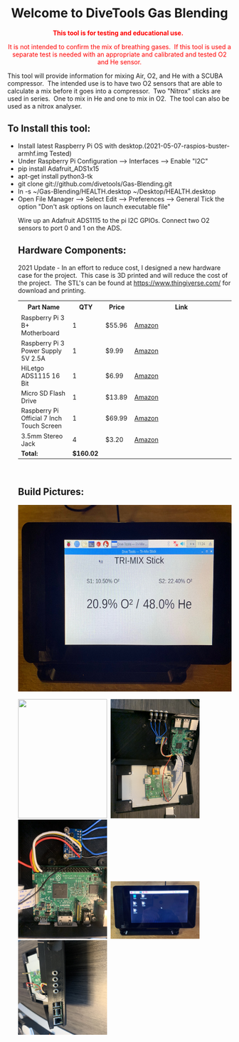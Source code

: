 <h1 style="text-align: center;">Welcome to DiveTools Gas Blending</h1>
<p style="text-align: center;"><span style="color: #ff0000;"><strong>This tool is for testing and educational use. &nbsp;</strong></span></p>
<p style="text-align: center;"><span style="color: #ff0000;">It is not intended to confirm the mix of breathing gases. &nbsp;If this tool is used a separate test is needed with an appropriate and calibrated and tested O2 and He sensor.</span></p>
<p>This tool will provide information for mixing Air, O2, and He with a SCUBA compressor. &nbsp;The intended use is to have two O2 sensors that are able to calculate a mix before it goes into a compressor. &nbsp;Two "Nitrox" sticks are used in series. &nbsp;One to mix in He and one to mix in O2.&nbsp; The tool can also be used as a nitrox analyser.</p>
<h2><strong>To Install this tool: </strong></h2>
<ul>
<li>Install latest Raspberry Pi OS with desktop.(2021-05-07-raspios-buster-armhf.img Tested)</li>
<li>Under Raspberry Pi Configuration --> Interfaces --> Enable "I2C"</li>
<li>pip install Adafruit_ADS1x15</li>
<li>apt-get install python3-tk</li>
<li>git clone git://github.com/divetools/Gas-Blending.git </li>
<li>ln -s ~/Gas-Blending/HEALTH.desktop ~/Desktop/HEALTH.desktop</li>
<li>Open File Manager --> Select Edit --> Preferences --> General Tick the option "Don't ask options on launch executable file"</li>
<p>Wire up an Adafruit ADS1115 to the pi I2C GPIOs. Connect two O2 sensors to port 0 and 1 on the ADS.</p>
<h2>Hardware Components:</h2>
<p>2021 Update - In an effort to reduce cost, I designed a new hardware case for the project.&nbsp; This case is 3D printed and will reduce the cost of the project.&nbsp; The STL's can be found at&nbsp;<a href="https://www.thingiverse.com/">https://www.thingiverse.com/</a>&nbsp;for download and printing.</p>
<table border="0" cellspacing="0" cellpadding="0"><colgroup><col width="292" /><col width="100" /><col width="87" /><col width="2047" /></colgroup>
<tbody>
<tr>
<th height="21">Part Name</th>
<th>QTY</th>
<th>Price</th>
<th>Link</th>
</tr>
<tr>
<td height="21">Raspberry Pi 3 B+ Motherboard</td>
<td>1</td>
<td>$55.96</td>
<td><a href="https://www.amazon.com/ELEMENT-Element14-Raspberry-Pi-Motherboard/dp/B07P4LSDYV/ref=sr_1_2_sspa?crid=2VBVS2OLMLLSQ&amp;keywords=raspberry+pi+3b%2B&amp;qid=1578837606&amp;sprefix=%2Caps%2C139&amp;sr=8-2-spons&amp;psc=1&amp;spLa=ZW5jcnlwdGVkUXVhbGlmaWVyPUEzOEpGNlEwRkVFT0dCJmVuY3J5cHRlZElkPUEwMTAwMzcxMkdFUVY3WEI4VFg4VCZlbmNyeXB0ZWRBZElkPUEwMDUxNzg2MVdRNUZaUkpYSEJOMSZ3aWRnZXROYW1lPXNwX2F0ZiZhY3Rpb249Y2xpY2tSZWRpcmVjdCZkb05vdExvZ0NsaWNrPXRydWU=" target="_blank" rel="noopener">Amazon</a></td>
</tr>
<tr>
<td height="21">Raspberry Pi 3 Power Supply 5V 2.5A</td>
<td>1</td>
<td>$9.99</td>
<td><a href="https://www.amazon.com/Raspberry-Power-Supply-Adapter-Charger/dp/B0719SX3GC/ref=sr_1_6?crid=2ILU0YPQ4CIYB&amp;keywords=raspberry+pi+3b%2B+power+supply&amp;qid=1578837642&amp;sprefix=raspberry+pi+3b%2B+power%2Caps%2C134&amp;sr=8-6" target="_blank" rel="noopener">Amazon</a></td>
</tr>
<tr>
<td height="21">HiLetgo ADS1115 16 Bit</td>
<td>1</td>
<td>$6.99</td>
<td><a href="https://www.amazon.com/HiLetgo-Converter-Programmable-Amplifier-Development/dp/B01DLHKMO2/ref=sr_1_5?keywords=raspberry+pi+ADS&amp;qid=1578839525&amp;sr=8-5" target="_blank" rel="noopener">Amazon</a></td>
</tr>
<tr>
<td height="21">Micro SD Flash Drive</td>
<td>1</td>
<td>$13.89</td>
<td><a href="https://www.amazon.com/SanDisk-Extreme-microSDHC-UHS-I-SDSQXBG-032G-GN6MA/dp/B06XYDY93V/ref=pd_ybh_a_7?_encoding=UTF8&amp;psc=1&amp;refRID=19C291F42HYZ9ECZGNY7" target="_blank" rel="noopener">Amazon</a></td>
</tr>
<tr>
<td height="21">Raspberry Pi Official 7 Inch Touch Screen</td>
<td>1</td>
<td>$69.99</td>
<td><a href="https://www.amazon.com/Raspberry-Pi-Official-Touch-Screen/dp/B073S3LQ6Q/ref=sr_1_5?keywords=raspberry+pi+offical+touchscreen+7+inch&amp;qid=1578837882&amp;s=electronics&amp;sr=1-5" target="_blank" rel="noopener">Amazon</a></td>
</tr>
<tr>
<td height="21">3.5mm Stereo Jack</td>
<td>4</td>
<td>$3.20</td>
<td><a href="https://www.amazon.com/gp/product/B07BDBTRCD/ref=ppx_yo_dt_b_search_asin_title?ie=UTF8&amp;psc=1" target="_blank" rel="noopener">Amazon</a></td>
</tr>
<tr>
<td><strong>Total:</strong></td>
<td><strong>$160.02</strong></td>
</tr>
</tbody>
</table>
<p>&nbsp;</p>
<h2>Build Pictures:</h2>
<p><img src="https://github.com/divetools/Gas-Blending/blob/master/build_pictures/IMG_0324.jpeg?raw=true" width="610" height="418" /></p>
<p><img src="https://github.com/divetools/Gas-Blending/blob/master/build_pictures/IMG_2301.jpeg?raw=true" alt="" width="200" height="267" />&nbsp;
<img src="https://github.com/divetools/Gas-Blending/blob/master/build_pictures/IMG_2302.jpeg?raw=true" alt="" width="200" height="267" />&nbsp;
<img src="https://github.com/divetools/Gas-Blending/blob/master/build_pictures/IMG_2303.jpeg?raw=true" alt="" width="200" height="267" />&nbsp;
<img src="https://github.com/divetools/Gas-Blending/blob/master/build_pictures/IMG_0321.jpeg?raw=true" alt="" width="200" height="129" />&nbsp;
<img src="https://github.com/divetools/Gas-Blending/blob/master/build_pictures/IMG_2304.jpeg?raw=true" alt="" width="200" height="212" />&nbsp;
<p>&nbsp;</p>
<p>&nbsp;</p>
